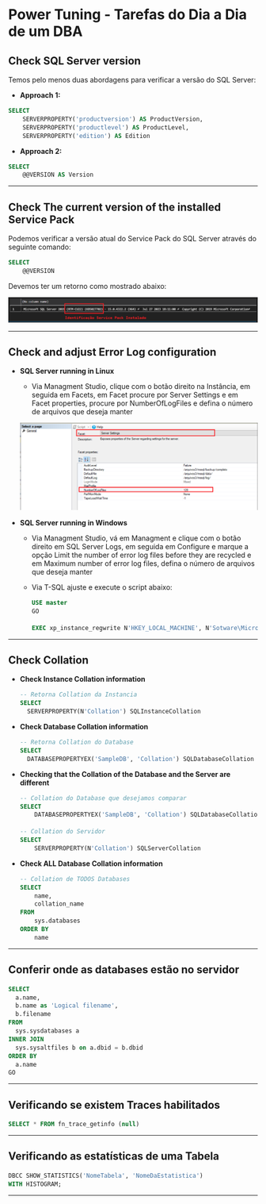 # Power Tuning - Tarefas do Dia a Dia de um DBA

## **Check SQL Server version**

Temos pelo menos duas abordagens para verificar a versão do SQL Server:

- **Approach 1:**

```sql
SELECT
    SERVERPROPERTY('productversion') AS ProductVersion,
    SERVERPROPERTY('productlevel') AS ProductLevel,
    SERVERPROPERTY('edition') AS Edition
```

- **Approach 2:**

```sql
SELECT
    @@VERSION AS Version
```

---

## **Check The current version of the installed Service Pack**

Podemos verificar a versão atual do Service Pack do SQL Server através do seguinte comando:

```sql
SELECT
    @@VERSION
```

Devemos ter um retorno como mostrado abaixo:

![SQL Server versão Service Pack](./images/SQLServer-VersionServicePack.png)

---

## **Check and adjust Error Log configuration**

- **SQL Server running in Linux**
  - Via Managment Studio, clique com o botão direito na Instância, em seguida em Facets, em Facet procure por Server Settings e em Facet properties, procure por NumberOfLogFiles e defina o número de arquivos que deseja manter

  ![SQL Server Error Log configuration](./images/SQLServer-SettingNumberFileErrorLogLinux.png)

- **SQL Server running in Windows**
  - Via Managment Studio, vá em Managment e clique com o botão direito em SQL Server Logs, em seguida em Configure e marque a opção Limit the number of error log files before they are recycled e em Maximum number of error log files, defina o número de arquivos que deseja manter
  - Via T-SQL ajuste e execute o script abaixo:

    ```sql
    USE master
    GO

    EXEC xp_instance_regwrite N'HKEY_LOCAL_MACHINE', N'Sotware\Microsoft\MSSQLServer\MSSQLServer', N'NumErrorLogs', REG_DWORD, InformarNumeroDesejado
    ```

---

## **Check Collation**

- **Check Instance Collation information**

  ```sql
  -- Retorna Collation da Instancia
  SELECT
    SERVERPROPERTY(N'Collation') SQLInstanceCollation
  ```

- **Check Database Collation information**

  ```sql
  -- Retorna Collation do Database
  SELECT
    DATABASEPROPERTYEX('SampleDB', 'Collation') SQLDatabaseCollation        -- Ajuste o nome do Database, neste exemplo checamos para o Database SampleDB
  ```

- **Checking that the Collation of the Database and the Server are different**

  ```sql
  -- Collation do Database que desejamos comparar
  SELECT
      DATABASEPROPERTYEX('SampleDB', 'Collation') SQLDatabaseCollation
  
  -- Collation do Servidor
  SELECT
      SERVERPROPERTY(N'Collation') SQLServerCollation
  ```

- **Check ALL Database Collation information**

  ```sql
  -- Collation de TODOS Databases
  SELECT
      name,
      collation_name
  FROM
      sys.databases
  ORDER BY
      name
  ```

---

## Conferir onde as databases estão no servidor
  
  ```sql
  SELECT 
    a.name, 
    b.name as 'Logical filename', 
    b.filename
  FROM 
    sys.sysdatabases a
  INNER JOIN 
    sys.sysaltfiles b on a.dbid = b.dbid
  ORDER BY 
    a.name
  GO
  ```

---

## Verificando se existem Traces habilitados

  ```sql
  SELECT * FROM fn_trace_getinfo (null)
  ```

---

## Verificando as estatísticas de uma Tabela

  ```sql
  DBCC SHOW_STATISTICS('NomeTabela', 'NomeDaEstatistica')
  WITH HISTOGRAM;
  ```

---
